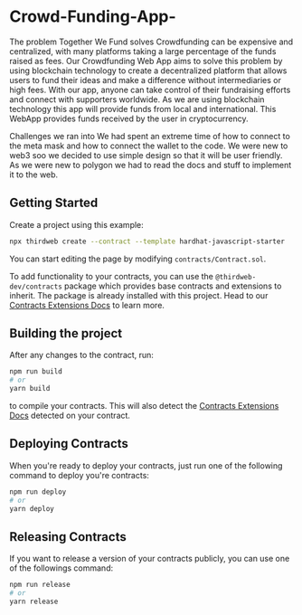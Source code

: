 # Crowd-Funding-App-

The problem Together We Fund solves
Crowdfunding can be expensive and centralized, with many platforms taking a large percentage of the funds raised as fees. Our Crowdfunding Web App aims to solve this problem by using blockchain technology to create a decentralized platform that allows users to fund their ideas and make a difference without intermediaries or high fees. With our app, anyone can take control of their fundraising efforts and connect with supporters worldwide. As we are using blockchain technology this app will provide funds from local and international. This WebApp provides funds received by the user
in cryptocurrency.

Challenges we ran into
We had spent an extreme time of how to connect to the meta mask and how to connect the wallet to the code.
We were new to web3 soo we decided to use simple design so that it will be user friendly. As we were new to polygon we had to read the docs and stuff to implement it to the web.

## Getting Started

Create a project using this example:

```bash
npx thirdweb create --contract --template hardhat-javascript-starter
```

You can start editing the page by modifying `contracts/Contract.sol`.

To add functionality to your contracts, you can use the `@thirdweb-dev/contracts` package which provides base contracts and extensions to inherit. The package is already installed with this project. Head to our [Contracts Extensions Docs](https://portal.thirdweb.com/contractkit) to learn more.

## Building the project

After any changes to the contract, run:

```bash
npm run build
# or
yarn build
```

to compile your contracts. This will also detect the [Contracts Extensions Docs](https://portal.thirdweb.com/contractkit) detected on your contract.

## Deploying Contracts

When you're ready to deploy your contracts, just run one of the following command to deploy you're contracts:

```bash
npm run deploy
# or
yarn deploy
```

## Releasing Contracts

If you want to release a version of your contracts publicly, you can use one of the followings command:

```bash
npm run release
# or
yarn release
```



